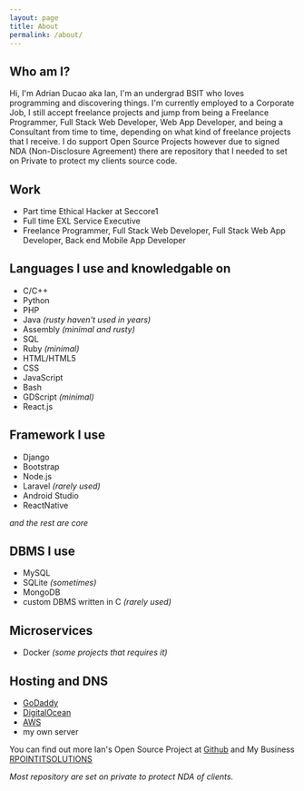```yaml
---
layout: page
title: About
permalink: /about/
---
```

## Who am I?
Hi, I'm Adrian Ducao aka Ian, I'm an undergrad BSIT who loves programming and discovering things. I'm currently employed to a Corporate Job, I still accept freelance projects and jump from being a Freelance Programmer, Full Stack Web Developer, Web App Developer, and being a Consultant from time to time, depending on what kind of freelance projects that I receive. I do support Open Source Projects however due to signed NDA (Non-Disclosure Agreement) there are repository that I needed to set on Private to protect my clients source code.

## Work 
* Part time Ethical Hacker at Seccore1
* Full time EXL Service Executive
* Freelance Programmer, Full Stack Web Developer, Full Stack Web App Developer, Back end Mobile App Developer

## Languages I use and knowledgable on
* C/C++
* Python
* PHP
* Java *(rusty haven't used in years)*
* Assembly *(minimal and rusty)*
* SQL
* Ruby *(minimal)*
* HTML/HTML5
* CSS
* JavaScript
* Bash
* GDScript *(minimal)*
* React.js

## Framework I use
* Django
* Bootstrap
* Node.js
* Laravel *(rarely used)*
* Android Studio
* ReactNative

*and the rest are core*

## DBMS I use
* MySQL
* SQLite *(sometimes)*
* MongoDB 
* custom DBMS written in C *(rarely used)*

## Microservices
* Docker *(some projects that requires it)*

## Hosting and DNS
* [GoDaddy](https://ph.godaddy.com/)
* [DigitalOcean](https://www.digitalocean.com/)
* [AWS](https://aws.amazon.com)
* my own server

You can find out more Ian's Open Source Project at [Github](https://github.com/AdrianDucao/) and My Business [RPOINTITSOLUTIONS](https:rpointsolution.com) 

*Most repository are set on private to protect NDA of clients.*

